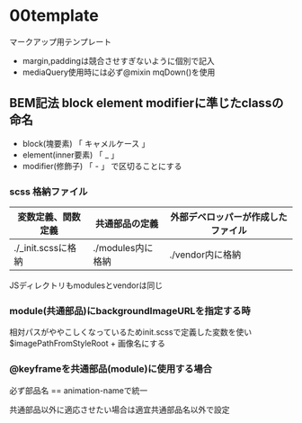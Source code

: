 # 00template
マークアップ用テンプレート
+ margin,paddingは競合させすぎないように個別で記入
+ mediaQuery使用時には必ず@mixin mqDown()を使用

## BEM記法 block element modifierに準じたclassの命名
+ block(塊要素) 「 キャメルケース 」
+ element(inner要素) 「 _ 」
+ modifier(修飾子) 「 - 」
で区切ることにする

### scss 格納ファイル
|  変数定義、関数定義  |  共通部品の定義  |  外部デベロッパーが作成したファイル  |
| ---- | ---- | ---- |
|  ./_init.scssに格納  |  ./modules内に格納  |  ./vendor内に格納  |

JSディレクトリもmodulesとvendorは同じ

### module(共通部品)にbackgroundImageURLを指定する時
相対パスがややこしくなっているためinit.scssで定義した変数を使い
$imagePathFromStyleRoot + 画像名にする

### @keyframeを共通部品(module)に使用する場合
必ず部品名 == animation-nameで統一

共通部品以外に適応させたい場合は適宜共通部品名以外で設定
